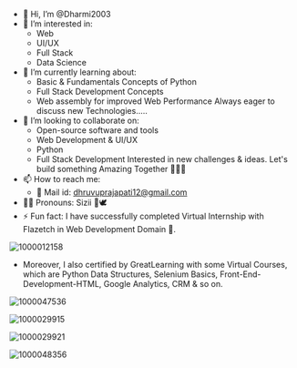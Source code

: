 - 👋 Hi, I’m @Dharmi2003
- 👀 I’m interested in:
  - Web
  - UI/UX
  - Full Stack
  - Data Science
- 🌱 I’m currently learning about:
  - Basic & Fundamentals Concepts of Python
  - Full Stack Development Concepts
  - Web assembly for improved Web Performance
         Always eager to discuss new Technologies.....
- 💞️ I’m looking to collaborate on:
  - Open-source software and tools
  - Web Development & UI/UX
  - Python
  - Full Stack Development
        Interested in new challenges & ideas. Let's build something Amazing Together 👥️✌🏻
- 📫 How to reach me:
  - 📧 Mail id: dhruvuprajapati12@gmail.com 
- 😶‍🌫️ Pronouns: Sizii 💖🕊
- ⚡ Fun fact: I have successfully completed Virtual Internship with Flazetch in Web Development Domain 🚀.
  
![1000012158](https://github.com/user-attachments/assets/64f4f267-bec4-4113-88bb-a61dfec90e56)

  - Moreover, I also certified by GreatLearning with some Virtual Courses, which are Python Data Structures, Selenium Basics, Front-End-Development-HTML, Google Analytics, CRM & so on.
    
![1000047536](https://github.com/user-attachments/assets/b73adbe6-28f9-4762-a2b0-da9b7c341ebb)

![1000029915](https://github.com/user-attachments/assets/9e5a62e9-2aa2-4b15-9e77-124c07e61eba)

![1000029921](https://github.com/user-attachments/assets/7783fc01-1ed0-4b5f-a9ff-80332ddc245f)

![1000048356](https://github.com/user-attachments/assets/1587b3af-727e-46c5-bc7f-a6ab87719d7f)



    

<!---
Dharmi2003/Dharmi2003 is a ✨ special ✨ repository because its `README.md` (this file) appears on your GitHub profile.
You can click the Preview link to take a look at your changes.
--->
